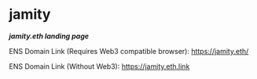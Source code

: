 # jamity

***jamity.eth landing page***

ENS Domain Link (Requires Web3 compatible browser):    https://jamity.eth/

ENS Domain Link (Without Web3):    https://jamity.eth.link
